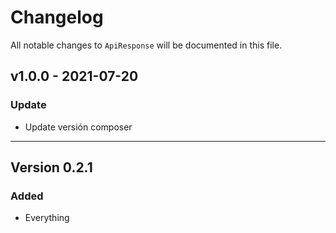 # Changelog

All notable changes to `ApiResponse` will be documented in this file.

## v1.0.0 - 2021-07-20
### Update
- Update versión composer
---
## Version 0.2.1
### Added
- Everything

